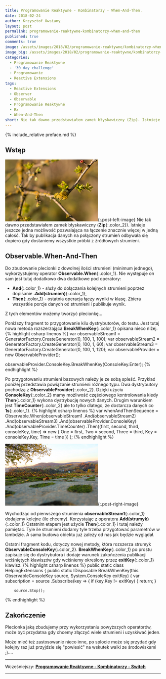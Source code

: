 ```yaml
---
title: Programowanie Reaktywne - Kombinatorzy - When-And-Then.
date: 2018-02-24
author: Krzysztof Owsiany
layout: post
permalink: programowanie-reaktywne-kombinatorzy-when-and-then
published: true
comments: true        
image: /assets/images/2018/02/programowanie-reaktywne/kombinatorzy-when-and-then/post.jpg
image_big: /assets/images/2018/02/programowanie-reaktywne/kombinatorzy-when-and-then/post-big.jpg
categories:
  - Programowanie Reaktywne
  - '30 day challenge'
  - Programowanie
  - Reactive Extensions
tags:
  - Reactive Extensions
  - Observer
  - Observable
  - Programowanie Reaktywne
  - Rx
  - When-And-Then
short: Nie tak dawno przedstawiałem zamek błyskawiczny (Zip). Istnieje jeszcze jedna możliwość pozwalająca na łączenie znacznie więcej w jedną całość. Tak by publikacja danych na połączony strumień odbywała się dopiero gdy dostaniemy wszystkie próbki z źródłowych strumieni.
---
```

{% include_relative preface.md %}

## Wstęp
[![Reactive Extensions - When-And-Then][post]][post-big]{:.post-left-image}
Nie tak dawno przedstawiałem zamek błyskawiczny (**Zip**{:.color_2}). Istnieje jeszcze jedna możliwość pozwalająca na łączenie znacznie więcej w jedną całość. Tak by publikacja danych na połączony strumień odbywała się dopiero gdy dostaniemy wszystkie próbki z źródłowych strumieni.

## Observable.When-And-Then
Do zbudowanie plecionki z dowolnej ilości strumieni (minimum jednego), wykorzystujemy operator **Observable.When**{:.color_1}. Nie występuje on sam jest tutaj dodatkowo dwa dodatkowe pod operatory:
* **And**{:.color_1} - służy do dołączania kolejnych strumieni poprzez dopisanie **.Add(strumień)**{:.color_1},
* **Then**{:.color_1} - ostatnia operacja łączy wyniki w klasę. Zbiera wszystkie porcje danych od strumieni i publikuje wynik.  

Z tych elementów możemy tworzyć plecionkę...

Poniższy fragment to przygotowanie kilu dystrybutorów, do testu. Jest tutaj nowa metoda rozszerzająca **BreakWhenKey**{:.color_1} opisana nieco niżej.
{% highlight csharp linenos %}
var observableStream1 = GeneratorFactory.CreateGenerator(0, 100, 1, 100);
var observableStream2 = GeneratorFactory.CreateGenerator(0, 100, 1, 60);
var observableStream3 = GeneratorFactory.CreateGenerator(0, 100, 1, 120);
var observableProvider = new ObservableProvider();

observableProvider.ConsoleKey.BreakWhenKey(ConsoleKey.Enter);
{% endhighlight %}

Po przygotowaniu strumieni bazowych należy je ze sobą spleść. Przykład poniżej przedstawia powiązanie strumieni różnego typu.
Dwa dystrybutory pochodzą z **ObservableProvider**{:.color_2}.
Dzięki użyciu **ConsoleKey**{:.color_2} mamy możliwość częściowego kontrolowania kiedy **Then**{:.color_1} wykona dystrybucję nowych danych.
Drugim warunkiem jest **TimeCounter**{:.color_2} ale to tylko dlatego, że dostarcza danych co **1s**{:.color_1}. 
{% highlight csharp linenos %}
var whenAndThenSequence = Observable.When(observableStream1
  .And(observableStream2)
  .And(observableStream3)
  .And(observableProvider.ConsoleKey)
  .And(observableProvider.TimeCounter)
  .Then((first, second, third, consoleKey, time) =>
      new {
        One = first,
        Two = second,
        Three = third,
        Key = consoleKey.Key,
        Time = time
      })
);
{% endhighlight %}

[![Reactive Extensions - When-And-Then][image1]][image1-big]{:.post-right-image}

Wychodząc od pierwszego strumienia **observableStream1**{:.color_1} dodajemy kolejne (ile chcemy). Korzystając z operatora **Add(strumyk)**{:.color_1}
Ostatnim etapem jest użycie **Then**{:.color_1} i tutaj należy pamiętać. Tyle ile strumieni dodamy tyle trzeba przygotować parametrów w lambdzie. A sama budowa obiektu już zależy od nas jak będzie wyglądał.

Ostatni fragment kodu, dotyczy nowej metody, która rozszerza strumyk **ObservableConsoleKey**{:.color_2}.
**BreakWhenKey**{:.color_1} po prostu zapisuje się do dystrybutora i dodaje warunek zakończenia publikacji wciśniętych klawiszów gdy wciśniemy określony przez **exitKey**{:.color_1} klawisz.
{% highlight csharp linenos %}
public static class HelpingExtensions
{
  public static IDisposable BreakWhenKey(this ObservableConsoleKey source, System.ConsoleKey exitKey)
  {
    var subscription = source
      .Subscribe(key =>
      {
        if (key.Key != exitKey)
        {
          return;
        }

        source.Stop();
{% endhighlight %}

## Zakończenie
Plecionka jaką zbudujemy przy wykorzystaniu powyższych operatorów, może być przydatna gdy chcemy złączyć wiele strumieni i uzyskiwać jeden. 

Może mieć też zastosowanie nieco inne, po splocie może się przydać gdy kolejny raz już przyjdzie się "powiesić" na wskutek walki ze środowiskami ;)....

------
Wcześniejszy: **[Programowanie Reaktywne - Kombinatorzy - Switch][previous]**

<!--Następny: **[Programowanie Reaktywne - Kombinatorzy - Start With][next]**-->

------
[previous]: {{site.url}}/programowanie-reaktywne-kombinatorzy-switch
[next]: {{site.url}}/programowanie-reaktywne-kombinatorzy-concat

[post]: /assets/images/2018/02/programowanie-reaktywne/kombinatorzy-when-and-then/post.jpg
[post-big]: /assets/images/2018/02/programowanie-reaktywne/kombinatorzy-when-and-then/post-big.jpg

[image1]: /assets/images/2018/02/programowanie-reaktywne/kombinatorzy-when-and-then/image1.jpg
[image1-big]: /assets/images/2018/02/programowanie-reaktywne/kombinatorzy-when-and-then/image1-big.jpg